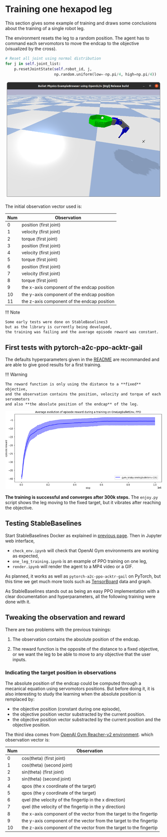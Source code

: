 # Training one hexapod leg

This section gives some example of training and draws some conclusions about
the training of a single robot leg.

The environment resets the leg to a random position.
The agent has to command each servomotors
to move the endcap to the objective (visualized by the cross).

```Python
# Reset all joint using normal distribution
for j in self.joint_list:
    p.resetJointState(self.robot_id, j,
                      np.random.uniform(low=-np.pi/4, high=np.pi/4))
```

![One leg environment](img/one_leg_env.png)

The initial observation vector used is:

| Num | Observation                                 |
| --- | ------------------------------------------- |
| 0   | position (first joint)                      |
| 1   | velocity (first joint)                      |
| 2   | torque (first joint)                        |
| 3   | position (first joint)                      |
| 4   | velocity (first joint)                      |
| 5   | torque (first joint)                        |
| 6   | position (first joint)                      |
| 7   | velocity (first joint)                      |
| 8   | torque (first joint)                        |
| 9   | the x-axis component of the endcap position |
| 10  | the y-axis component of the endcap position |
| 11  | the z-axis component of the endcap position |

!!! Note

    Some early tests were done on StableBaselines3
    but as the library is currently being developed,
    the training was failing and the average episode reward was constant.

## First tests with pytorch-a2c-ppo-acktr-gail

The defaults hyperparameters given in the
[README](https://github.com/ikostrikov/pytorch-a2c-ppo-acktr-gail/blob/master/README.md)
are recommanded and are able to give good results for a first training.

!!! Warning

    The reward function is only using the distance to a **fixed** objective,
    and the observation contains the position, velocity and torque of each servomotors
    and also **the absolute position of the endcap** of the leg.

![Training results](img/training_one_leg_pytorch-a2c-ppo-acktr-gail.png)

**The training is successful and converges after 300k steps.**
The `enjoy.py` script shows the leg moving to the fixed target,
but it vibrates after reaching the objective.

## Testing StableBaselines

Start StableBaselines Docker as explained in [previous page](implementations_ppo.md).
Then in Jupyter web interface,

-   `check_env.ipynb` will check that OpenAI Gym environments are working as expected,
-   `one_leg_training.ipynb` is an example of PPO training on one leg,
-   `render.ipynb` will render the agent to a MP4 video or a GIF.

As planned, it works as well as `pytorch-a2c-ppo-acktr-gail` on PyTorch,
but this time we get much more tools such as
[TensorBoard](https://www.tensorflow.org/tensorboard) data and graph.

As StableBaselines stands out as being an easy PPO implementation
with a clear documentation and hyperparameters,
all the following training were done with it.

## Tweaking the observation and reward

There are two problems with the previous trainings:

1.  The observation contains the absolute position of the endcap.

2.  The reward function is the opposite of the distance to a fixed objective,
    or we want the leg to be able to move to any objective that the user inputs.

### Indicating the target position in observations

The absolute position of the endcap could be computed through a mecanical equation using servomotors positions.
But before doing it, it is also interesting to study the learning when
the absolute position is remplaced by:

-   the objective position (constant during one episode),
-   the objective position vector substracted by the current position.
-   the objective position vector substracted by the current position and the objective position.

The third idea comes from
[OpenAI Gym Reacher-v2 environment](https://github.com/openai/gym/wiki/Reacher-v2).
which observation vector is:

| Num | Observation                                                         |
| --- | ------------------------------------------------------------------- |
| 0   | cos(theta) (first joint)                                            |
| 1   | cos(theta) (second joint)                                           |
| 2   | sin(theta) (first joint)                                            |
| 3   | sin(theta) (second joint)                                           |
| 4   | qpos (the x coordinate of the target)                               |
| 5   | qpos (the y coordinate of the target)                               |
| 6   | qvel (the velocity of the fingertip in the x direction)             |
| 7   | qvel (the velocity of the fingertip in the y direction)             |
| 8   | the x-axis component of the vector from the target to the fingertip |
| 9   | the y-axis component of the vector from the target to the fingertip |
| 10  | the z-axis component of the vector from the target to the fingertip |
